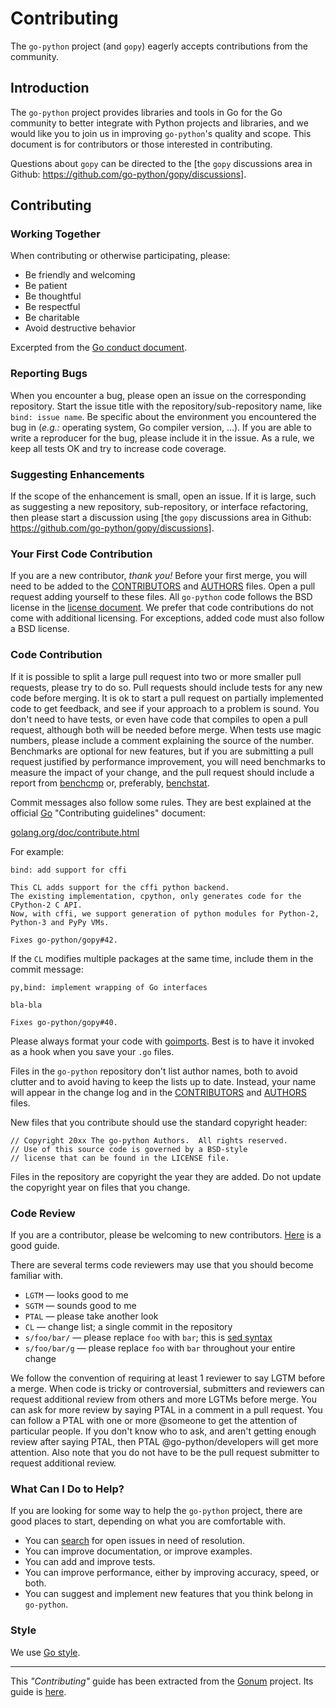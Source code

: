 # Contributing

The `go-python` project (and `gopy`) eagerly accepts contributions from the community.

## Introduction


The `go-python` project provides libraries and tools in Go for the Go community to better integrate with Python projects and libraries, and we would like you to join us in improving `go-python`'s quality and scope.
This document is for contributors or those interested in contributing.  

Questions about `gopy` can be directed to the [the `gopy` discussions area in Github: https://github.com/go-python/gopy/discussions].

## Contributing

### Working Together

When contributing or otherwise participating, please:

- Be friendly and welcoming
- Be patient
- Be thoughtful
- Be respectful
- Be charitable
- Avoid destructive behavior

Excerpted from the [Go conduct document](https://golang.org/conduct).

### Reporting Bugs

When you encounter a bug, please open an issue on the corresponding repository.
Start the issue title with the repository/sub-repository name, like `bind: issue name`.
Be specific about the environment you encountered the bug in (_e.g.:_ operating system, Go compiler version, ...).
If you are able to write a reproducer for the bug, please include it in the issue.
As a rule, we keep all tests OK and try to increase code coverage.

### Suggesting Enhancements

If the scope of the enhancement is small, open an issue.
If it is large, such as suggesting a new repository, sub-repository, or interface refactoring, then please start a discussion using [the `gopy` discussions area in Github: https://github.com/go-python/gopy/discussions].

### Your First Code Contribution

If you are a new contributor, *thank you!*
Before your first merge, you will need to be added to the [CONTRIBUTORS](https://github.com/go-python/license/blob/master/CONTRIBUTORS) and [AUTHORS](https://github.com/go-python/license/blob/master/AUTHORS) files.
Open a pull request adding yourself to these files.
All `go-python` code follows the BSD license in the [license document](https://github.com/go-python/license/blob/master/LICENSE).
We prefer that code contributions do not come with additional licensing.
For exceptions, added code must also follow a BSD license.

### Code Contribution

If it is possible to split a large pull request into two or more smaller pull requests, please try to do so.
Pull requests should include tests for any new code before merging.
It is ok to start a pull request on partially implemented code to get feedback, and see if your approach to a problem is sound.
You don't need to have tests, or even have code that compiles to open a pull request, although both will be needed before merge.
When tests use magic numbers, please include a comment explaining the source of the number.
Benchmarks are optional for new features, but if you are submitting a pull request justified by performance improvement, you will need benchmarks to measure the impact of your change, and the pull request should include a report from [benchcmp](https://godoc.org/golang.org/x/tools/cmd/benchcmp) or, preferably, [benchstat](https://godoc.org/golang.org/x/perf/cmd/benchstat).

Commit messages also follow some rules.
They are best explained at the official [Go](https://golang.org) "Contributing guidelines" document:

[golang.org/doc/contribute.html](https://golang.org/doc/contribute.html#commit_changes)

For example:

```
bind: add support for cffi

This CL adds support for the cffi python backend.
The existing implementation, cpython, only generates code for the
CPython-2 C API.
Now, with cffi, we support generation of python modules for Python-2,
Python-3 and PyPy VMs.

Fixes go-python/gopy#42.
```

If the `CL` modifies multiple packages at the same time, include them in the commit message:

```
py,bind: implement wrapping of Go interfaces

bla-bla

Fixes go-python/gopy#40.
```

Please always format your code with [goimports](https://godoc.org/golang.org/x/tools/cmd/goimports).
Best is to have it invoked as a hook when you save your `.go` files.

Files in the `go-python` repository don't list author names, both to avoid clutter and to avoid having to keep the lists up to date.
Instead, your name will appear in the change log and in the [CONTRIBUTORS](https://github.com/go-python/license/blob/master/CONTRIBUTORS) and [AUTHORS](https://github.com/go-python/license/blob/master/AUTHORS) files.

New files that you contribute should use the standard copyright header:

```
// Copyright 20xx The go-python Authors.  All rights reserved.
// Use of this source code is governed by a BSD-style
// license that can be found in the LICENSE file.
```

Files in the repository are copyright the year they are added.
Do not update the copyright year on files that you change.

### Code Review

If you are a contributor, please be welcoming to new contributors.
[Here](http://sarah.thesharps.us/2014/09/01/the-gentle-art-of-patch-review/) is a good guide.

There are several terms code reviewers may use that you should become familiar with.

  * ` LGTM ` — looks good to me
  * ` SGTM ` — sounds good to me
  * ` PTAL ` — please take another look
  * ` CL ` — change list; a single commit in the repository
  * ` s/foo/bar/ ` — please replace ` foo ` with ` bar `; this is [sed syntax](http://en.wikipedia.org/wiki/Sed#Usage)
  * ` s/foo/bar/g ` — please replace ` foo ` with ` bar ` throughout your entire change

We follow the convention of requiring at least 1 reviewer to say LGTM before a merge.
When code is tricky or controversial, submitters and reviewers can request additional review from others and more LGTMs before merge.
You can ask for more review by saying PTAL in a comment in a pull request.
You can follow a PTAL with one or more @someone to get the attention of particular people.
If you don't know who to ask, and aren't getting enough review after saying PTAL, then PTAL @go-python/developers will get more attention.
Also note that you do not have to be the pull request submitter to request additional review.

### What Can I Do to Help?

If you are looking for some way to help the `go-python` project, there are good places to start, depending on what you are comfortable with.

- You can [search](https://github.com/issues?utf8=%E2%9C%93&q=is%3Aopen+is%3Aissue+user%3Ago-python) for open issues in need of resolution.
- You can improve documentation, or improve examples.
- You can add and improve tests.
- You can improve performance, either by improving accuracy, speed, or both.
- You can suggest and implement new features that you think belong in `go-python`.

### Style

We use [Go style](https://github.com/golang/go/wiki/CodeReviewComments).

---

This _"Contributing"_ guide has been extracted from the [Gonum](https://gonum.org) project.
Its guide is [here](https://github.com/gonum/license/blob/master/CONTRIBUTING.md).

[the `gopy` discussions area in Github: https://github.com/go-python/gopy/discussions]: https://github.com/go-python/gopy/discussions